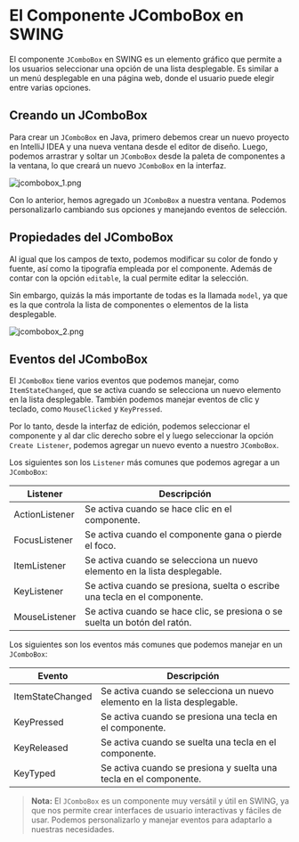 # El Componente JComboBox en SWING

El componente `JComboBox` en SWING es un elemento gráfico que permite a los usuarios seleccionar una opción de una lista
desplegable. Es similar a un menú desplegable en una página web, donde el usuario puede elegir entre varias opciones.

## Creando un JComboBox

Para crear un `JComboBox` en Java, primero debemos crear un nuevo proyecto en IntelliJ IDEA y una nueva ventana desde el
editor de diseño. Luego, podemos arrastrar y soltar un `JComboBox` desde la paleta de componentes a la ventana, lo que
creará un nuevo `JComboBox` en la interfaz.

![jcombobox_1.png](jcombobox_1.png)

Con lo anterior, hemos agregado un `JComboBox` a nuestra ventana. Podemos personalizarlo cambiando sus opciones y
manejando eventos de selección.

## Propiedades del JComboBox

Al igual que los campos de texto, podemos modificar su color de fondo y fuente, así como la tipografía empleada por
el componente. Además de contar con la opción `editable`, la cual permite editar la selección.

Sin embargo, quizás la más importante de todas es la llamada `model`, ya que es la que controla la lista de componentes
o elementos de la lista desplegable.

![jcombobox_2.png](jcombobox_2.png)

## Eventos del JComboBox

El `JComboBox` tiene varios eventos que podemos manejar, como `ItemStateChanged`, que se activa cuando se selecciona
un nuevo elemento en la lista desplegable. También podemos manejar eventos de clic y teclado, como `MouseClicked` y
`KeyPressed`.

Por lo tanto, desde la interfaz de edición, podemos seleccionar el componente y al dar clic derecho sobre el y luego
seleccionar la opción `Create Listener`, podemos agregar un nuevo evento a nuestro `JComboBox`.

Los siguientes son los `Listener` más comunes que podemos agregar a un `JComboBox`:

| Listener       | Descripción                                                                |
|----------------|----------------------------------------------------------------------------|
| ActionListener | Se activa cuando se hace clic en el componente.                            |
| FocusListener  | Se activa cuando el componente gana o pierde el foco.                      |
| ItemListener   | Se activa cuando se selecciona un nuevo elemento en la lista desplegable.  |
| KeyListener    | Se activa cuando se presiona, suelta o escribe una tecla en el componente. |
| MouseListener  | Se activa cuando se hace clic, se presiona o se suelta un botón del ratón. |

Los siguientes son los eventos más comunes que podemos manejar en un `JComboBox`:

| Evento           | Descripción                                                               |
|------------------|---------------------------------------------------------------------------|
| ItemStateChanged | Se activa cuando se selecciona un nuevo elemento en la lista desplegable. |
| KeyPressed       | Se activa cuando se presiona una tecla en el componente.                  |
| KeyReleased      | Se activa cuando se suelta una tecla en el componente.                    |
| KeyTyped         | Se activa cuando se presiona y suelta una tecla en el componente.         |

> **Nota:** El `JComboBox` es un componente muy versátil y útil en SWING, ya que nos permite crear interfaces de 
> usuario interactivas y fáciles de usar. Podemos personalizarlo y manejar eventos para adaptarlo a nuestras 
> necesidades.

